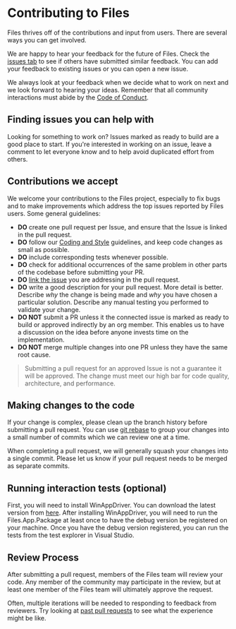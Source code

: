 # Contributing to Files
Files thrives off of the contributions and input from users. There are several ways you can get involved.

We are happy to hear your feedback for the future of Files. Check the
[issues tab](https://github.com/files-community/Files/issues) to see if others have
submitted similar feedback. You can add your feedback to existing issues or you can open a new issue.

We always look at your feedback when we decide what to work on next and we look forward to hearing your ideas. Remember that
all community interactions must abide by the [Code of Conduct](https://github.com/files-community/Files/blob/main/CODE_OF_CONDUCT.md).

## Finding issues you can help with
Looking for something to work on?
Issues marked as ready to build are a good place to start. If you're interested in working on an issue, leave a comment to let everyone know and to help
avoid duplicated effort from others.

## Contributions we accept
We welcome your contributions to the Files project, especially to fix bugs and to make
improvements which address the top issues reported by Files users. Some general guidelines:

* **DO** create one pull request per Issue, and ensure that the Issue is linked in the pull request.
* **DO** follow our [Coding and Style](https://files.community/docs/contributing/code-style) guidelines, and keep code changes as small as possible.
* **DO** include corresponding tests whenever possible.
* **DO** check for additional occurrences of the same problem in other parts of the codebase before submitting your PR.
* **DO** [link the issue](https://docs.github.com/en/github/managing-your-work-on-github/linking-a-pull-request-to-an-issue#manually-linking-a-pull-request-to-an-issue) you are addressing in the 
   pull request.
* **DO** write a good description for your pull request. More detail is better. Describe *why* the change is being 
   made and *why* you have chosen a particular solution. Describe any manual testing you performed to validate your change.
* **DO NOT** submit a PR unless it the connected issue is marked as ready to build or approved indirectly by an org member. 
   This enables us to have a discussion on the idea before anyone invests time on the implementation.
* **DO NOT** merge multiple changes into one PR unless they have the same root cause.

> Submitting a pull request for an approved Issue is not a guarantee it will be approved.
> The change must meet our high bar for code quality, architecture, and performance.

## Making changes to the code

If your change is complex, please clean up the branch history before submitting a pull request.
You can use [git rebase](https://docs.microsoft.com/en-us/azure/devops/repos/git/rebase#squash-local-commits)
to group your changes into a small number of commits which we can review one at a time.

When completing a pull request, we will generally squash your changes into a single commit. Please
let us know if your pull request needs to be merged as separate commits.

## Running interaction tests (optional)
First, you will need to install WinAppDriver. You can download the latest version from [here](https://github.com/microsoft/WinAppDriver/releases).
After installing WinAppDriver, you will need to run the Files.App.Package at least once to have the debug version be registered on your machine.
Once you have the debug version registered, you can run the tests from the test explorer in Visual Studio.

## Review Process
After submitting a pull request, members of the Files team will review your code. Any member of the community may
participate in the review, but at least one member of the Files team will ultimately approve
the request.

Often, multiple iterations will be needed to responding to feedback from reviewers. Try looking at
[past pull requests](https://github.com/files-community/Files/pulls?q=is%3Apr+is%3Aclosed) to see
what the experience might be like.
